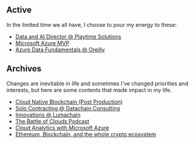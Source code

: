## Active

In the limited time we all have, I choose to pour my energy to these:

- [Data and AI Director @ Playtime Solutions](https://www.playtimesolutions.com.au/)
- [Microsoft Azure MVP](https://mvp.microsoft.com/en-US/MVP/profile/1ecd6371-e357-e511-810a-c4346bac0abc)
- [Azure Data Fundamentals @ Oreilly](https://www.playtimesolutions.com.au/)

## Archives

Changes are inevitable in life and sometimes I've changed priorities and interests, but here are some contents that made impact in my life.

- [Cloud Native Blockchain (Post Production)]()
- [Solo Contracting @ Datachain Consulting](https://datachain.consulting/)
- [Innovations @ Lumachain](https://lumachain.io)
- [The Battle of Clouds Podcast](https://www.youtube.com/@thebattleofclouds3874)
- [Cloud Analytics with Microsoft Azure](https://www.packtpub.com/product/cloud-analytics-with-microsoft-azure-second-edition/9781800202436)
- [Ethereum, Blockchain, and the whole crypto ecosystem](https://ethereum.org/en/)
